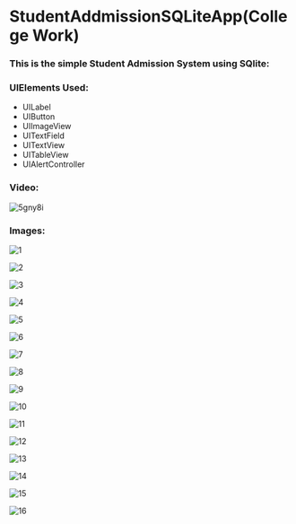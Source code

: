 # StudentAddmissionSQLiteApp(College Work)
 
### This is the simple Student Admission System using SQlite:

### UIElements Used:
* UILabel
* UIButton
* UIImageView
* UITextField
* UITextView
* UITableView
* UIAlertController

### Video:

![5gny8i](https://user-images.githubusercontent.com/81614235/125954568-c98161d6-4914-4ea4-bbb5-d8d2ab80acd4.gif)

### Images:
![1](https://user-images.githubusercontent.com/81614235/125954510-a8559bcc-3e2f-4c2d-b45f-b663be3910c8.PNG)

![2](https://user-images.githubusercontent.com/81614235/125954517-a707f0e2-2b30-4ff1-861e-9bfe70921431.PNG)

![3](https://user-images.githubusercontent.com/81614235/125954519-b1d6fb66-0931-4be4-afbf-103187891076.PNG)

![4](https://user-images.githubusercontent.com/81614235/125954525-8959162f-fd60-47f6-a0d2-1de7b9fe20c9.PNG)

![5](https://user-images.githubusercontent.com/81614235/125954462-0928dc20-d75c-4edf-97ea-39f90bebf5f1.PNG)

![6](https://user-images.githubusercontent.com/81614235/125954469-82e704e4-3e84-4542-83aa-8630f34e6410.PNG)

![7](https://user-images.githubusercontent.com/81614235/125954473-37bef712-087e-4aba-b863-fe8cfeb8adc2.PNG)

![8](https://user-images.githubusercontent.com/81614235/125954478-95d8fe0b-6d6c-4c6c-8013-d27c261508f4.PNG)

![9](https://user-images.githubusercontent.com/81614235/125954479-2deff358-7670-419c-beb7-8e0738beb3a6.PNG)

![10](https://user-images.githubusercontent.com/81614235/125954482-2590b42d-5de8-4c9c-9c60-6fd6e91b8b18.PNG)

![11](https://user-images.githubusercontent.com/81614235/125954484-4680a99e-9f5b-4cd4-85ac-3bcbb2c6746b.PNG)

![12](https://user-images.githubusercontent.com/81614235/125954491-85a7812b-5c69-450b-adfd-5182912993e3.PNG)

![13](https://user-images.githubusercontent.com/81614235/125954496-6c35437c-adf1-4817-a8f1-af7b3d64a062.PNG)

![14](https://user-images.githubusercontent.com/81614235/125954499-49b86605-44bd-4811-97f6-12676434b925.PNG)

![15](https://user-images.githubusercontent.com/81614235/125954501-5d587d7e-6a8e-4a53-9c9d-869f236bcc28.PNG)

![16](https://user-images.githubusercontent.com/81614235/125954504-3fbcded5-f3b5-4dd4-81d8-c73794079b59.PNG)



